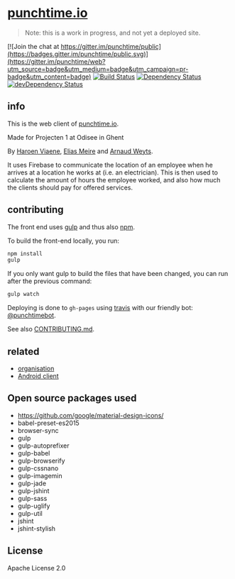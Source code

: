 # [punchtime.io](https://punchtime.io)

> Note: this is a work in progress, and not yet a deployed site.

[![Join the chat at https://gitter.im/punchtime/public](https://badges.gitter.im/punchtime/public.svg)](https://gitter.im/punchtime/web?utm_source=badge&utm_medium=badge&utm_campaign=pr-badge&utm_content=badge) [![Build Status](https://travis-ci.org/punchtime/web.svg?branch=master)](https://travis-ci.org/punchtime/web) [![Dependency Status](https://david-dm.org/punchtime/web.svg)](https://david-dm.org/punchtime/web) [![devDependency Status](https://david-dm.org/punchtime/web/dev-status.svg)](https://david-dm.org/punchtime/web#info=devDependencies)

## info

This is the web client of [punchtime.io](https://punchtime.io).

Made for Projecten 1 at Odisee in Ghent

By [Haroen Viaene](https://haroen.me), [Elias Meire](http://eliasmei.re) and [Arnaud Weyts](https://weyts.xyz).

It uses Firebase to communicate the location of an employee when he arrives at a location he works at (i.e. an electrician). This is then used to calculate the amount of hours the employee worked, and also how much the clients should pay for offered services.

## contributing

The front end uses [gulp](http://gulpjs.com) and thus also [npm](https://www.npmjs.com).

To build the front-end locally, you run:

```sh
npm install
gulp
```

If you only want gulp to build the files that have been changed, you can run after the previous command:

```sh
gulp watch
```

Deploying is done to `gh-pages` using [travis](https://travis-ci.org) with our friendly bot: [@punchtimebot](https://github.com/punchtimebot).

See also [CONTRIBUTING.md](CONTRIBUTING.md).

## related

- [organisation](https://github.com/punchtime/organisation)
- [Android client](https://github.com/punchtime/android)

## Open source packages used

* <https://github.com/google/material-design-icons/>
* babel-preset-es2015
* browser-sync
* gulp
* gulp-autoprefixer
* gulp-babel
* gulp-browserify
* gulp-cssnano
* gulp-imagemin
* gulp-jade
* gulp-jshint
* gulp-sass
* gulp-uglify
* gulp-util
* jshint
* jshint-stylish

## License

Apache License 2.0
